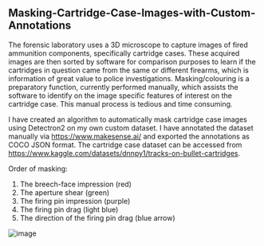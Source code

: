 ## Masking-Cartridge-Case-Images-with-Custom-Annotations

The forensic laboratory uses a 3D microscope to capture images of fired ammunition components, specifically cartridge cases. These acquired images are then sorted by software for comparison purposes to learn if the cartridges in question came from the same or different firearms, which is information of great value to police investigations. Masking/colouring is a preparatory function, currently performed manually, which assists the software to identify on the image specific features of interest on the cartridge case. This manual process is tedious and time consuming.

I have created an algorithm to automatically mask cartridge case images using Detectron2 on my own custom dataset. I have annotated the dataset manually via https://www.makesense.ai/ and exported the annotations as COCO JSON format. The cartridge case dataset can be accessed from https://www.kaggle.com/datasets/dnnpy1/tracks-on-bullet-cartridges.

Order of masking:
1.	The breech-face impression (red)
2.	The aperture shear (green)
3.	The firing pin impression (purple)
4.	The firing pin drag (light blue) 
5.	The direction of the firing pin drag (blue arrow)

![image](https://github.com/mldriven/Masking-Cartridge-Case-Images-with-Custom-Annotations/assets/64216950/1b8f6ba0-7dd7-4cde-bd00-e3ebb5b3448c)
